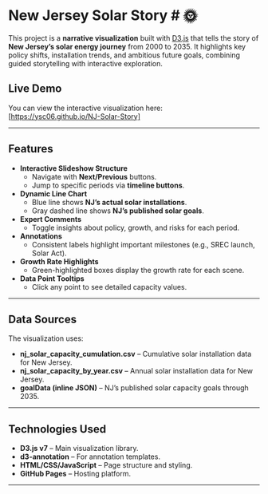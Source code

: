 # New Jersey Solar Story # 🌞

This project is a **narrative visualization** built with [D3.js](https://d3js.org/) that tells the story of **New Jersey’s solar energy journey** from 2000 to 2035. It highlights key policy shifts, installation trends, and ambitious future goals, combining guided storytelling with interactive exploration.

## Live Demo
You can view the interactive visualization here:  
[https://ysc06.github.io/NJ-Solar-Story]


---

## Features
- **Interactive Slideshow Structure**
  - Navigate with **Next/Previous** buttons.
  - Jump to specific periods via **timeline buttons**.
- **Dynamic Line Chart**
  - Blue line shows **NJ’s actual solar installations**.
  - Gray dashed line shows **NJ’s published solar goals**.
- **Expert Comments**
  - Toggle insights about policy, growth, and risks for each period.
- **Annotations**
  - Consistent labels highlight important milestones (e.g., SREC launch, Solar Act).
- **Growth Rate Highlights**
  - Green-highlighted boxes display the growth rate for each scene.
- **Data Point Tooltips**
  - Click any point to see detailed capacity values.

---

## Data Sources
The visualization uses:
- **nj_solar_capacity_cumulation.csv** – Cumulative solar installation data for New Jersey.
- **nj_solar_capacity_by_year.csv** – Annual solar installation data for New Jersey.
- **goalData (inline JSON)** – NJ’s published solar capacity goals through 2035.

---

## Technologies Used
- **D3.js v7** – Main visualization library.
- **d3-annotation** – For annotation templates.
- **HTML/CSS/JavaScript** – Page structure and styling.
- **GitHub Pages** – Hosting platform.

---


